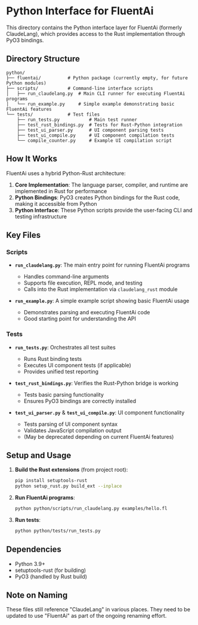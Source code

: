 # Python Interface for FluentAi

This directory contains the Python interface layer for FluentAi (formerly ClaudeLang), which provides access to the Rust implementation through PyO3 bindings.

## Directory Structure

```
python/
├── fluentai/          # Python package (currently empty, for future Python modules)
├── scripts/           # Command-line interface scripts
│   ├── run_claudelang.py  # Main CLI runner for executing FluentAi programs
│   └── run_example.py     # Simple example demonstrating basic FluentAi features
└── tests/             # Test files
    ├── run_tests.py           # Main test runner
    ├── test_rust_bindings.py  # Tests for Rust-Python integration
    ├── test_ui_parser.py      # UI component parsing tests
    ├── test_ui_compile.py     # UI component compilation tests
    └── compile_counter.py     # Example UI compilation script
```

## How It Works

FluentAi uses a hybrid Python-Rust architecture:

1. **Core Implementation**: The language parser, compiler, and runtime are implemented in Rust for performance
2. **Python Bindings**: PyO3 creates Python bindings for the Rust code, making it accessible from Python
3. **Python Interface**: These Python scripts provide the user-facing CLI and testing infrastructure

## Key Files

### Scripts

- **`run_claudelang.py`**: The main entry point for running FluentAi programs
  - Handles command-line arguments
  - Supports file execution, REPL mode, and testing
  - Calls into the Rust implementation via `claudelang_rust` module

- **`run_example.py`**: A simple example script showing basic FluentAi usage
  - Demonstrates parsing and executing FluentAi code
  - Good starting point for understanding the API

### Tests

- **`run_tests.py`**: Orchestrates all test suites
  - Runs Rust binding tests
  - Executes UI component tests (if applicable)
  - Provides unified test reporting

- **`test_rust_bindings.py`**: Verifies the Rust-Python bridge is working
  - Tests basic parsing functionality
  - Ensures PyO3 bindings are correctly installed

- **`test_ui_parser.py`** & **`test_ui_compile.py`**: UI component functionality
  - Tests parsing of UI component syntax
  - Validates JavaScript compilation output
  - (May be deprecated depending on current FluentAi features)

## Setup and Usage

1. **Build the Rust extensions** (from project root):
   ```bash
   pip install setuptools-rust
   python setup_rust.py build_ext --inplace
   ```

2. **Run FluentAi programs**:
   ```bash
   python python/scripts/run_claudelang.py examples/hello.fl
   ```

3. **Run tests**:
   ```bash
   python python/tests/run_tests.py
   ```

## Dependencies

- Python 3.9+
- setuptools-rust (for building)
- PyO3 (handled by Rust build)

## Note on Naming

These files still reference "ClaudeLang" in various places. They need to be updated to use "FluentAi" as part of the ongoing renaming effort.